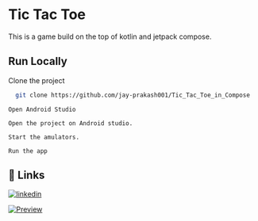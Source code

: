 
# Tic Tac Toe

This is a game build on the top of kotlin and jetpack compose.


## Run Locally

Clone the project

```bash
  git clone https://github.com/jay-prakash001/Tic_Tac_Toe_in_Compose
```

```
Open Android Studio
```
```
Open the project on Android studio.
```
```
Start the amulators.
```
```
Run the app
```





## 🔗 Links

[![linkedin](https://www.linkedin.com/in/jay-p-702638269/?style=for-the-badge&logo=linkedin&logoColor=white)](https://www.linkedin.com/in/jay-p-702638269/)

[![Preview](https://img.shields.io/badge/twitter-1DA1F2?style=for-the-badge&logo=twitter&logoColor=white)](https://x.com/iamjayprakash04)

